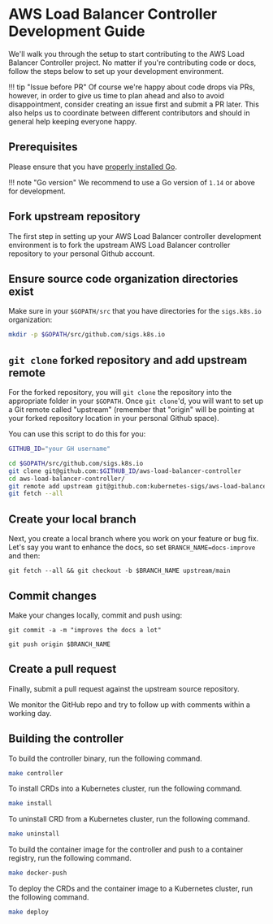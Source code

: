 # AWS Load Balancer Controller Development Guide

We'll walk you through the setup to start contributing to the AWS Load Balancer
Controller project. No matter if you're contributing code or docs,
follow the steps below to set up your development environment.

!!! tip "Issue before PR"
    Of course we're happy about code drops via PRs, however, in order to give
    us time to plan ahead and also to avoid disappointment, consider creating
    an issue first and submit a PR later. This also helps us to coordinate
    between different contributors and should in general help keeping everyone
    happy.


## Prerequisites

Please ensure that you have [properly installed Go][install-go].

[install-go]: https://golang.org/doc/install

!!! note "Go version"
    We recommend to use a Go version of `1.14` or above for development.

## Fork upstream repository

The first step in setting up your AWS Load Balancer controller development
environment is to fork the upstream AWS Load Balancer controller repository to your
personal Github account.


## Ensure source code organization directories exist

Make sure in your `$GOPATH/src` that you have directories for the
`sigs.k8s.io` organization:

```bash
mkdir -p $GOPATH/src/github.com/sigs.k8s.io
```


## `git clone` forked repository and add upstream remote

For the forked repository, you will `git clone` the repository into
the appropriate folder in your `$GOPATH`. Once `git clone`'d, you will want to
set up a Git remote called "upstream" (remember that "origin" will be pointing
at your forked repository location in your personal Github space).

You can use this script to do this for you:

```bash
GITHUB_ID="your GH username"

cd $GOPATH/src/github.com/sigs.k8s.io
git clone git@github.com:$GITHUB_ID/aws-load-balancer-controller
cd aws-load-balancer-controller/
git remote add upstream git@github.com:kubernetes-sigs/aws-load-balancer-controller
git fetch --all

```

## Create your local branch

Next, you create a local branch where you work on your feature or bug fix.
Let's say you want to enhance the docs, so set `BRANCH_NAME=docs-improve` and
then:

```
git fetch --all && git checkout -b $BRANCH_NAME upstream/main
```

## Commit changes

Make your changes locally, commit and push using:

```
git commit -a -m "improves the docs a lot"

git push origin $BRANCH_NAME
```

## Create a pull request

Finally, submit a pull request against the upstream source repository.

We monitor the GitHub repo and try to follow up with comments within a working
day.


## Building the controller

To build the controller binary, run the following command.

```bash
make controller
```

To install CRDs into a Kubernetes cluster, run the following command.

```bash
make install
```

To uninstall CRD from a Kubernetes cluster, run the following command.

```bash
make uninstall
```

To build the container image for the controller and push to a container registry, run the following command.

```bash
make docker-push
```

To deploy the CRDs and the container image to a Kubernetes cluster, run the following command.

```bash
make deploy
```
